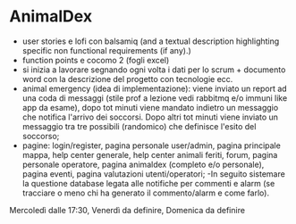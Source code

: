 # AnimalDex

- user stories e lofi con balsamiq (and a textual description highlighting specific non functional requirements (if any).)
- function points e cocomo 2 (fogli excel)
- si inizia a lavorare segnando ogni volta i dati per lo scrum + documento word con la descrizione del progetto con tecnologie ecc.
- animal emergency (idea di implementazione): viene inviato un report ad una coda di messaggi (stile prof a lezione vedi rabbitmq e/o immuni like app da esame), dopo tot minuti viene mandato indietro un messaggio che notifica l'arrivo dei soccorsi. Dopo altri tot minuti viene inviato un messaggio tra tre possibili (randomico) che definisce l'esito del soccorso;  
- pagine: login/register, pagina personale user/admin, pagina principale mappa, help center generale, help center animali feriti, forum, pagina personale operatore, pagina animaldex (completo e/o personale), pagina eventi, pagina valutazioni utenti/operatori;
-In seguito sistemare la questione database legata alle notifiche per commenti e alarm (se tracciare o meno chi ha generato il commento/alarm e come farlo).

Mercoledì dalle 17:30, Venerdì da definire, Domenica da definire
